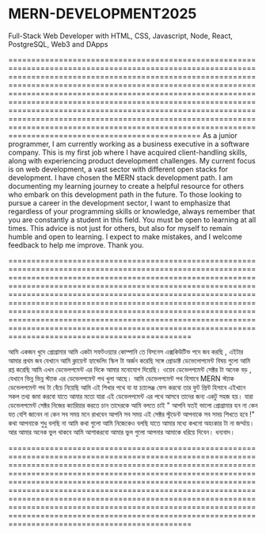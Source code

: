 # MERN-DEVELOPMENT2025


Full-Stack Web Developer with HTML, CSS, Javascript, Node, React, PostgreSQL, Web3 and DApps

================================================================================================================================================================================================================================================================================================================================================================================================================================================================================================================================================
As a junior programmer, I am currently working as a business executive in a software company. This is my first job where I have acquired client-handling skills, along with experiencing product development challenges. My current focus is on web development, a vast sector with different open stacks for development. I have chosen the MERN stack development path. I am documenting my learning journey to create a helpful resource for others who embark on this development path in the future. To those looking to pursue a career in the development sector, I want to emphasize that regardless of your programming skills or knowledge, always remember that you are constantly a student in this field. You must be open to learning at all times. This advice is not just for others, but also for myself to remain humble and open to learning. I expect to make mistakes, and I welcome feedback to help me improve. Thank you.


==============================================================================================================================================================================================================================================================================================================================================================================================================================================================================================================================================

আমি একজন খুদে প্রোগ্রামার আমি একটা সফটওয়্যার কোম্পানি তে বিসনেস এক্সকিউটিভ পদে জব করছি , এইটার আমার প্রথম জব যেখানে আমি ক্লায়েন্ট হ্যান্ডেলিং স্কিল টা অর্জন করেছি সঙ্গে প্রোডাক্ট ডেভেলোপমেন্ট বিষয় গুলো আমি রপ্ত করেছি আমি এখন ডেভেলপমেন্ট এর দিকে আমার মনোযোগ দিয়েছি।  ওয়েব ডেভেলপমেন্ট সেক্টর টা অনেক বড় , যেখানে ভিন্ন ভিন্ন স্ট্যাক এর ডেভেলপমেন্ট পথ খুলা আছে।  আমি ডেভেলপমেন্ট পথ হিসাবে MERN স্ট্যাক ডেভেলপমেন্ট পথ টা বেঁচে নিয়েছি আমি এই শিখার পথে যা যা চ্যালেঞ্জ ফেস করবো তার ফুট প্রিন্ট হিসাবে এইখানে সকল তথ্য জমা করবো যাতে আমার মতো যারা এই ডেভেলপমেন্ট এর পথে আসবে তাদের জন্য একটু সহজ হয়। যারা ডেভেলপমেন্ট সেক্টর নিজের ক্যারিয়ার করতে চান তাদেরকে আমি বলতে চাই " আপনি যতই ভালো প্রোগ্রামার  হন না কেন যত বেশি জানেন না কেন সব সময় মনে রাখবেন আপনি সব সময় এই সেক্টর স্টুডেন্ট আপনাকে সব সময় শিখতে হবে !" কথা আপনাকে শুধু বলছি না আমি কথা গুলো আমি নিজেকেও বলছি যাতে আমার মধ্যে কখনো অহংকার টা না জর্ম্মায়। আর আমার অনেক ভুল থাকবে আমি আশাকরবো আমার ভুল গুলো আপনার আমাকে ধরিয়ে দিবেন। ধন্যবাদ। 

==============================================================================================================================================================================================================================================================================================================================================================================================================================================================================================================================================
